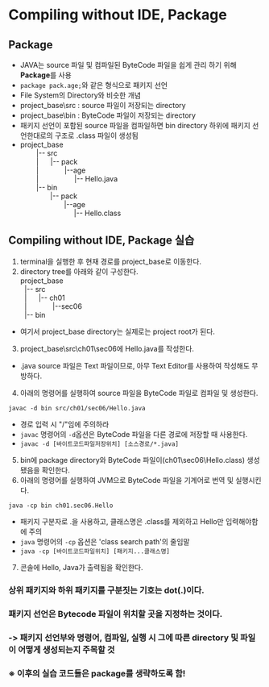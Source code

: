 # Compiling without IDE, Package
## Package
- JAVA는 source 파일 및 컴파일된 ByteCode 파일을 쉽게 관리 하기 위해 **Package**를 사용
- ``package pack.age;``와 같은 형식으로 패키지 선언
- File System의 Directory와 비슷한 개념
- project_base\src : source 파일이 저장되는 directory
- project_base\bin : ByteCode 파일이 저장되는 directory
- 패키지 선언이 포함된 source 파일을 컴파일하면 bin directory 하위에 패키지 선언한대로의 구조로 .class 파일이 생성됨
- project_base<br>
&nbsp;&nbsp;&nbsp;&nbsp;&nbsp;&nbsp;&nbsp;&nbsp;|-- src<br>
&nbsp;&nbsp;&nbsp;&nbsp;&nbsp;&nbsp;&nbsp;&nbsp;|&nbsp;&nbsp;&nbsp;&nbsp;&nbsp;&nbsp;|-- pack<br>
&nbsp;&nbsp;&nbsp;&nbsp;&nbsp;&nbsp;&nbsp;&nbsp;|&nbsp;&nbsp;&nbsp;&nbsp;&nbsp;&nbsp;&nbsp;&nbsp;&nbsp;&nbsp;&nbsp;&nbsp;&nbsp;|--age<br>
&nbsp;&nbsp;&nbsp;&nbsp;&nbsp;&nbsp;&nbsp;&nbsp;|&nbsp;&nbsp;&nbsp;&nbsp;&nbsp;&nbsp;&nbsp;&nbsp;&nbsp;&nbsp;&nbsp;&nbsp;&nbsp;&nbsp;&nbsp;&nbsp;&nbsp;&nbsp;|-- Hello.java<br>
&nbsp;&nbsp;&nbsp;&nbsp;&nbsp;&nbsp;&nbsp;&nbsp;|-- bin<br>
&nbsp;&nbsp;&nbsp;&nbsp;&nbsp;&nbsp;&nbsp;&nbsp;&nbsp;&nbsp;&nbsp;&nbsp;&nbsp;&nbsp;&nbsp;|-- pack<br>
&nbsp;&nbsp;&nbsp;&nbsp;&nbsp;&nbsp;&nbsp;&nbsp;&nbsp;&nbsp;&nbsp;&nbsp;&nbsp;&nbsp;&nbsp;&nbsp;&nbsp;&nbsp;&nbsp;&nbsp;&nbsp;&nbsp;|--age<br>
&nbsp;&nbsp;&nbsp;&nbsp;&nbsp;&nbsp;&nbsp;&nbsp;&nbsp;&nbsp;&nbsp;&nbsp;&nbsp;&nbsp;&nbsp;&nbsp;&nbsp;&nbsp;&nbsp;&nbsp;&nbsp;&nbsp;&nbsp;&nbsp;&nbsp;&nbsp;&nbsp;|-- Hello.class
## Compiling without IDE, Package 실습
1. terminal을 실행한 후 현재 경로를 project_base로 이동한다.
2. directory tree를 아래와 같이 구성한다.<br>
project_base<br>
&nbsp;&nbsp;|-- src<br>
&nbsp;&nbsp;|&nbsp;&nbsp;&nbsp;&nbsp;&nbsp;&nbsp;|-- ch01<br>
&nbsp;&nbsp;|&nbsp;&nbsp;&nbsp;&nbsp;&nbsp;&nbsp;&nbsp;&nbsp;&nbsp;&nbsp;&nbsp;&nbsp;&nbsp;|--sec06<br>
&nbsp;&nbsp;|-- bin<br>
- 여기서 project_base directory는 실제로는 project root가 된다.
3. project_base\src\ch01\sec06에 Hello.java를 작성한다.
- .java source 파일은 Text 파일이므로, 아무 Text Editor를 사용하여 작성해도 무방하다.
4. 아래의 명령어를 실행하여 source 파일을 ByteCode 파일로 컴파일 및 생성한다.
````
javac -d bin src/ch01/sec06/Hello.java
````
- 경로 입력 시 "/"임에 주의하라
- `javac` 명령어의 `-d`옵션은 ByteCode 파일을 다른 경로에 저장할 때 사용한다.
- `javac -d [바이트코드파일저장위치] [소스경로/*.java]`
5. bin에 package directory와 ByteCode 파일이(ch01\sec06\Hello.class) 생성됐음을 확인한다.
6. 아래의 명령어를 실행하여 JVM으로 ByteCode 파일을 기계어로 번역 및 실행시킨다.
````
java -cp bin ch01.sec06.Hello
````
- 패키지 구분자로 .을 사용하고, 클래스명은 .class를 제외하고 Hello만 입력해야함에 주의
- `java` 명령어의 `-cp` 옵션은 'class search path'의 줄임말
- `java -cp [바이트코드파일위치] [패키지...클래스명]`
7. 콘솔에 Hello, Java가 출력됨을 확인한다.
### 상위 패키지와 하위 패키지를 구분짓는 기호는 dot(.)이다.
### 패키지 선언은 Bytecode 파일이 위치할 곳을 지정하는 것이다.
### -> 패키지 선언부와 명령어, 컴파일, 실행 시 그에 따른 directory 및 파일이 어떻게 생성되는지 주목할 것
### ※ 이후의 실습 코드들은 package를 생략하도록 함!